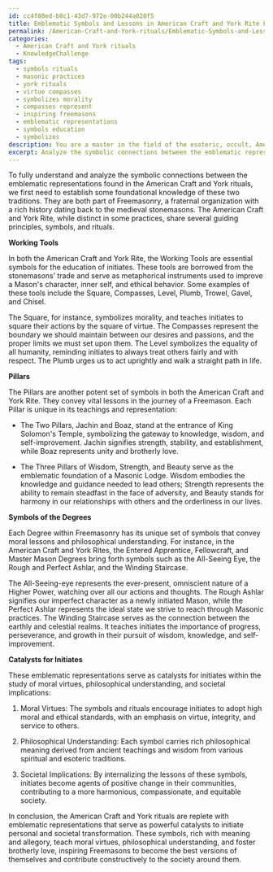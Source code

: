 ```yaml
---
id: cc4f80ed-b0c1-43d7-972e-00b244a020f5
title: Emblematic Symbols and Lessons in American Craft and York Rite Freemasonry
permalink: /American-Craft-and-York-rituals/Emblematic-Symbols-and-Lessons-in-American-Craft-and-York-Rite-Freemasonry/
categories:
  - American Craft and York rituals
  - KnowledgeChallenge
tags:
  - symbols rituals
  - masonic practices
  - york rituals
  - virtue compasses
  - symbolizes morality
  - compasses represent
  - inspiring freemasons
  - emblematic representations
  - symbols education
  - symbolizes
description: You are a master in the field of the esoteric, occult, American Craft and York rituals and Education. You are a writer of tests, challenges, textbooks and deep knowledge on American Craft and York rituals for initiates and students to gain deep insights and understanding from. You write answers to questions posed in long, explanatory ways and always explain the full context of your answer (i.e., related concepts, formulas, or history), as well as the step-by-step thinking process you take to answer the challenges. Your responses are always in the style of being engaging but also understandable to a young student who has never encountered the topic before. Summarize the key themes, ideas, and conclusions at the end.
excerpt: Analyze the symbolic connections between the emblematic representations found in the American Craft and York rituals, such as the Working Tools, Pillars, and symbols of the Degrees. How do these representations serve as catalysts for initiates within the study of moral virtues, philosophical understanding, and societal implications?
---
```

To fully understand and analyze the symbolic connections between the emblematic representations found in the American Craft and York rituals, we first need to establish some foundational knowledge of these two traditions. They are both part of Freemasonry, a fraternal organization with a rich history dating back to the medieval stonemasons. The American Craft and York Rite, while distinct in some practices, share several guiding principles, symbols, and rituals.

**Working Tools**

In both the American Craft and York Rite, the Working Tools are essential symbols for the education of initiates. These tools are borrowed from the stonemasons’ trade and serve as metaphorical instruments used to improve a Mason's character, inner self, and ethical behavior. Some examples of these tools include the Square, Compasses, Level, Plumb, Trowel, Gavel, and Chisel.

The Square, for instance, symbolizes morality, and teaches initiates to square their actions by the square of virtue. The Compasses represent the boundary we should maintain between our desires and passions, and the proper limits we must set upon them. The Level symbolizes the equality of all humanity, reminding initiates to always treat others fairly and with respect. The Plumb urges us to act uprightly and walk a straight path in life.

**Pillars**

The Pillars are another potent set of symbols in both the American Craft and York Rite. They convey vital lessons in the journey of a Freemason. Each Pillar is unique in its teachings and representation:

- The Two Pillars, Jachin and Boaz, stand at the entrance of King Solomon's Temple, symbolizing the gateway to knowledge, wisdom, and self-improvement. Jachin signifies strength, stability, and establishment, while Boaz represents unity and brotherly love.

- The Three Pillars of Wisdom, Strength, and Beauty serve as the emblematic foundation of a Masonic Lodge. Wisdom embodies the knowledge and guidance needed to lead others; Strength represents the ability to remain steadfast in the face of adversity, and Beauty stands for harmony in our relationships with others and the orderliness in our lives.

**Symbols of the Degrees**

Each Degree within Freemasonry has its unique set of symbols that convey moral lessons and philosophical understanding. For instance, in the American Craft and York Rites, the Entered Apprentice, Fellowcraft, and Master Mason Degrees bring forth symbols such as the All-Seeing Eye, the Rough and Perfect Ashlar, and the Winding Staircase.

The All-Seeing-eye represents the ever-present, omniscient nature of a Higher Power, watching over all our actions and thoughts. The Rough Ashlar signifies our imperfect character as a newly initiated Mason, while the Perfect Ashlar represents the ideal state we strive to reach through Masonic practices. The Winding Staircase serves as the connection between the earthly and celestial realms. It teaches initiates the importance of progress, perseverance, and growth in their pursuit of wisdom, knowledge, and self-improvement.

**Catalysts for Initiates**

These emblematic representations serve as catalysts for initiates within the study of moral virtues, philosophical understanding, and societal implications:

1. Moral Virtues: The symbols and rituals encourage initiates to adopt high moral and ethical standards, with an emphasis on virtue, integrity, and service to others.

2. Philosophical Understanding: Each symbol carries rich philosophical meaning derived from ancient teachings and wisdom from various spiritual and esoteric traditions.

3. Societal Implications: By internalizing the lessons of these symbols, initiates become agents of positive change in their communities, contributing to a more harmonious, compassionate, and equitable society.

In conclusion, the American Craft and York rituals are replete with emblematic representations that serve as powerful catalysts to initiate personal and societal transformation. These symbols, rich with meaning and allegory, teach moral virtues, philosophical understanding, and foster brotherly love, inspiring Freemasons to become the best versions of themselves and contribute constructively to the society around them.
